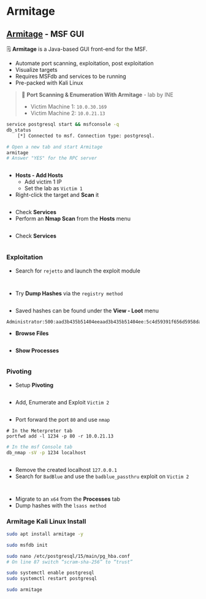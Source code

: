 # Armitage

## [Armitage](https://www.offsec.com/metasploit-unleashed/armitage/) - MSF GUI <a href="#armitage-msf-gui" id="armitage-msf-gui"></a>

🗒️ **Armitage** is a Java-based GUI front-end for the MSF.

* Automate port scanning, exploitation, post exploitation
* Visualize targets
* Requires MSFdb and services to be running
* Pre-packed with Kali Linux

> 🔬 **Port Scanning & Enumeration With Armitage** - lab by INE
>
> * Victim Machine 1: `10.0.30.169`
> * Victim Machine 2: `10.0.21.13`

```bash
service postgresql start && msfconsole -q
db_status
	[*] Connected to msf. Connection type: postgresql.

# Open a new tab and start Armitage
armitage
# Answer "YES" for the RPC server
```

<figure><img src="../../../../.gitbook/assets/image (41).png" alt=""><figcaption></figcaption></figure>

* **Hosts - Add Hosts**
  * Add victim 1 IP
  * Set the lab as `Victim 1`
* Right-click the target and **Scan** it

<figure><img src="../../../../.gitbook/assets/image (43).png" alt=""><figcaption></figcaption></figure>

* Check **Services**
* Perform an **Nmap Scan** from the **Hosts** menu

<figure><img src="../../../../.gitbook/assets/image (44).png" alt=""><figcaption></figcaption></figure>

* Check **Services**

<figure><img src="../../../../.gitbook/assets/image (45).png" alt=""><figcaption></figcaption></figure>

### Exploitation <a href="#exploitation" id="exploitation"></a>

* Search for `rejetto` and launch the exploit module

<figure><img src="../../../../.gitbook/assets/image (46).png" alt=""><figcaption></figcaption></figure>

<figure><img src="../../../../.gitbook/assets/image (47).png" alt=""><figcaption></figcaption></figure>

* Try **Dump Hashes** via the `registry method`

<figure><img src="../../../../.gitbook/assets/image (48).png" alt=""><figcaption></figcaption></figure>

* Saved hashes can be found under the **View - Loot** menu

```
Administrator:500:aad3b435b51404eeaad3b435b51404ee:5c4d59391f656d5958dab124ffeabc20:::
```

* **Browse Files**

<figure><img src="../../../../.gitbook/assets/image (49).png" alt=""><figcaption></figcaption></figure>

* **Show Processes**

<figure><img src="../../../../.gitbook/assets/image (50).png" alt=""><figcaption></figcaption></figure>

### Pivoting <a href="#pivoting" id="pivoting"></a>

* Setup **Pivoting**

<figure><img src="../../../../.gitbook/assets/image (51).png" alt=""><figcaption></figcaption></figure>

* Add, Enumerate and Exploit `Victim 2`

<figure><img src="../../../../.gitbook/assets/image (52).png" alt=""><figcaption></figcaption></figure>

* Port forward the port `80` and use `nmap`

```
# In the Meterpreter tab
portfwd add -l 1234 -p 80 -r 10.0.21.13
```

```bash
# In the msf Console tab
db_nmap -sV -p 1234 localhost
```

<figure><img src="../../../../.gitbook/assets/image (54).png" alt=""><figcaption></figcaption></figure>

* Remove the created localhost `127.0.0.1`
* Search for `BadBlue` and use the `badblue_passthru` exploit on `Victim 2`

<figure><img src="../../../../.gitbook/assets/image (53).png" alt=""><figcaption></figcaption></figure>

<figure><img src="../../../../.gitbook/assets/image (55).png" alt=""><figcaption></figcaption></figure>

* Migrate to an `x64` from the **Processes** tab
* Dump hashes with the `lsass method`

### Armitage Kali Linux Install <a href="#armitage-kali-linux-install" id="armitage-kali-linux-install"></a>

```bash
sudo apt install armitage -y
```

```bash
sudo msfdb init
```

```bash
sudo nano /etc/postgresql/15/main/pg_hba.conf
# On line 87 switch “scram-sha-256” to “trust”
```

```bash
sudo systemctl enable postgresql
sudo systemctl restart postgresql
```

```bash
sudo armitage
```

